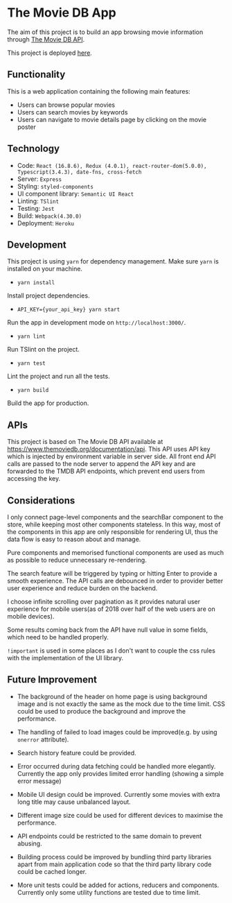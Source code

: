 # The Movie DB App

The aim of this project is to build an app browsing movie information through [The Movie DB API](https://www.themoviedb.org/documentation/api).

This project is deployed [here](https://joey-tmdb-react.herokuapp.com/).

## Functionality
This is a web application containing the following main features:
- Users can browse popular movies
- Users can search movies by keywords
- Users can navigate to movie details page by clicking on the movie poster

## Technology
- Code: `React (16.8.6), Redux (4.0.1), react-router-dom(5.0.0), Typescript(3.4.3), date-fns, cross-fetch`
- Server: `Express`
- Styling: `styled-components`
- UI component library: `Semantic UI React`
- Linting: `TSlint`
- Testing: `Jest`
- Build: `Webpack(4.30.0)`
- Deployment: `Heroku`

## Development
This project is using `yarn` for dependency management.  Make sure `yarn` is installed on your machine.

- `yarn install` 

Install project dependencies.

- `API_KEY={your_api_key} yarn start`

Run the app in development mode on `http://localhost:3000/`.

- `yarn lint`

Run TSlint on the project.

- `yarn test`

Lint the project and run all the tests.

- `yarn build`

Build the app for production.

## APIs
This project is based on The Movie DB API available at https://www.themoviedb.org/documentation/api. This API uses API key which is injected by environment variable in server side. All front end API calls are passed to the node server to append the API key and are forwarded to the TMDB API endpoints, which prevent end users from accessing the key. 


## Considerations
I only connect page-level components and the searchBar component to the store, while keeping most other components stateless. In this way, most of the components in this app are only responsible for rendering UI, thus the data flow is easy to reason about and manage. 

Pure components and memorised functional components are used as much as possible to reduce unnecessary re-rendering.

The search feature will be triggered by typing or hitting Enter to provide a smooth experience. The API calls are debounced in order to provider better user experience and reduce burden on the backend.

I choose infinite scrolling over pagination as it provides natural user experience for mobile users(as of 2018 over half of the web users are on mobile devices).

Some results coming back from the API have null value in some fields, which need to be handled properly.

`!important` is used in some places as I don't want to couple the css rules with the implementation of the UI library. 

## Future Improvement

- The background of the header on home page is using background image and is not exactly the same as the mock due to the time limit. CSS could be used to produce the background and improve the performance.  

- The handling of failed to load images could be improved(e.g. by using `onerror` attribute).

- Search history feature could be provided.

- Error occurred during data fetching could be handled more elegantly. Currently the app only provides limited error handling (showing a simple error message)

- Mobile UI design could be improved. Currently some movies with extra long title may cause unbalanced layout.

- Different image size could be used for different devices to maximise the performance.

- API endpoints could be restricted to the same domain to prevent abusing.

- Building process could be improved by bundling third party libraries apart from main application code so that the third party library code could be cached longer.

- More unit tests could be added for actions, reducers and components. Currently only some utility functions are tested due to time limit.
